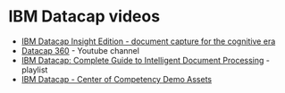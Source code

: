 # IBM Datacap videos
* [IBM Datacap Insight Edition - document capture for the cognitive era](https://youtu.be/tIQVIwBX5Nw)
* [Datacap 360](https://www.youtube.com/@Datacap360) - Youtube channel
* [IBM Datacap: Complete Guide to Intelligent Document Processing](https://youtube.com/playlist?list=PLn1eJM-0RieMmfLIFIuMZ2O2xwQI5rJjL) - playlist
* [IBM Datacap - Center of Competency Demo Assets](https://ibm.ent.box.com/v/CaptureCenterOfCompetency/folder/131100606413)
